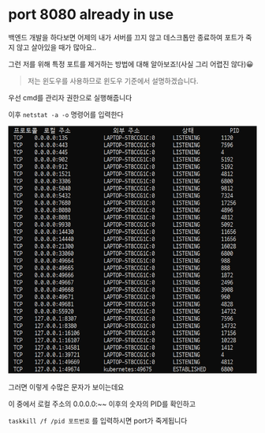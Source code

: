 # port 8080 already in use

백엔드 개발을 하다보면 어제의 내가 서버를 끄지 않고 데스크톱만 종료하여 포트가 죽지 않고 살아있을 때가 많아요..

그런 저를 위해 특정 포트를 제거하는 방법에 대해 알아보죠!(사실 그리 어렵진 않다)😀

> 저는 윈도우를 사용하므로 윈도우 기준에서 설명하겠습니다. 

우선 cmd를 관리자 권한으로 실행해줍니다

이후 ``netstat -a -o`` 명령어를 입력한다

![portkill](/images/portkill.png)

그러면 이렇게 수많은 문자가 보이는데요

이 중에서 로컬 주소의 0.0.0.0:~~ 이후의 숫자의 PID를 확인하고

``taskkill /f /pid 포트번호`` 를 입력하시면 port가 죽게됩니다